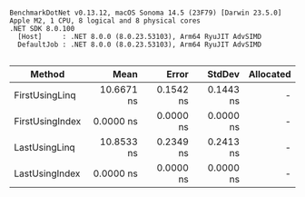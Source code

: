 ```

BenchmarkDotNet v0.13.12, macOS Sonoma 14.5 (23F79) [Darwin 23.5.0]
Apple M2, 1 CPU, 8 logical and 8 physical cores
.NET SDK 8.0.100
  [Host]     : .NET 8.0.0 (8.0.23.53103), Arm64 RyuJIT AdvSIMD
  DefaultJob : .NET 8.0.0 (8.0.23.53103), Arm64 RyuJIT AdvSIMD


```
| Method          | Mean       | Error     | StdDev    | Allocated |
|---------------- |-----------:|----------:|----------:|----------:|
| FirstUsingLinq  | 10.6671 ns | 0.1542 ns | 0.1443 ns |         - |
| FirstUsingIndex |  0.0000 ns | 0.0000 ns | 0.0000 ns |         - |
| LastUsingLinq   | 10.8533 ns | 0.2349 ns | 0.2413 ns |         - |
| LastUsingIndex  |  0.0000 ns | 0.0000 ns | 0.0000 ns |         - |
